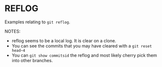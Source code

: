# REFLOG

Examples relating to `git reflog`.  

NOTES:

* reflog seems to be a local log. It is clear on a clone.
* You can see the commits that you may have cleared with a `git reset head~4`  
* You can `git show commitsid` the reflog and most likely cherry pick them into other branches.  

